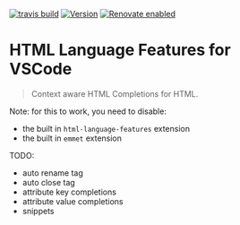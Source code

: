 [![travis build](https://img.shields.io/travis/com/SimonSiefke/vscode-html-language-features?style=flat-square)](https://travis-ci.com/SimonSiefke/vscode-svg-preview) [![Version](https://vsmarketplacebadge.apphb.com/version/SimonSiefke.html-language-features)](https://marketplace.visualstudio.com/items?itemName=SimonSiefke.html-language-features) [![Renovate enabled](https://img.shields.io/badge/renovate-enabled-brightgreen.svg)](https://renovatebot.com/)

# HTML Language Features for VSCode

> Context aware HTML Completions for HTML.

<!-- TODO image -->

Note: for this to work, you need to disable:

- the built in `html-language-features` extension
- the built in `emmet` extension

TODO:

- auto rename tag
- auto close tag
- attribute key completions
- attribute value completions
- snippets

<!-- TODO:  [html] Automatically delete HTML closing tag when converting to self-closing tag #58315  -->
